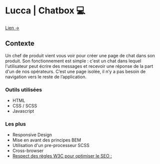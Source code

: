 # Lucca | Chatbox 💻

[Lien ->](https://code-inky.vercel.app/)

## Contexte

Un chef de produit vient vous voir pour créer une page de chat dans son produit. Son fonctionnement est simple : c'est un chat dans lequel l'utilisateur peut écrire des messages et recevoir une réponse de la part d'un de nos opérateurs. C’est une page isolée, il n’y a pas besoin de navigation vers le reste de l’application.

### Outils utilisées

* HTML
* CSS / SCSS
* Javascript

### Les plus

* Responsive Design
* Mise en avant des principes BEM
* Utilisation d'un pre-processeur SCSS
* Cross-browser
* [Respect des règles W3C pour optimiser le SEO : ](https://validator.w3.org/nu/?doc=https%3A%2F%2Fcode-inky.vercel.app%2F)

